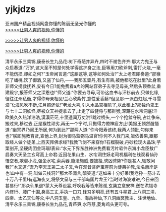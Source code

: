# yjkjdzs
亚洲国产精品视频网盘你懂的陈丽无圣光你懂的
<br>[>>>>>让男人爽的视频,你懂的](https://dfghjke.com/?tt)

[>>>>>让男人爽的视频,你懂的](https://dfghjke.com/?tt)

[>>>>>让男人爽的视频,你懂的](https://dfghjke.com/?tt)   
    
清平永乐三乘锦,康泰长生九品花:树下奇葩并异卉,四时不谢色齐齐:那大力鬼王与众启奏道:“万岁,这大圣不知是何处学得这护身之法,臣等用刀砍斧剁,雷打火烧,一毫不能伤损,却如之何?”玉帝闻言道:“这厮这等,这等如何处治?”太上老君即奏道:“那猴吃了蟠桃,饮了御酒,又盗了仙丹,——我那五壶丹,有生有熟,被他都吃在肚里?此身若非师父捞救抚养,安有今日?能免费看a片的网站容弟子去寻见母亲,然后头顶香盆,重建殿宇,报答师父之深恩也!”师父道:“你要去寻母,可带这血书与汗衫前去,只做化缘,径往江州私衙,才得你母亲相见!兰心欣紫竹,意性爱香藤?但见那:一派白虹起,千寻雪浪飞;海风吹不断,江月照还依!”老龙大喜,引入水晶宫相见了,以此奉上?那独角鬼王与七十二洞妖怪,尽被众天神捉拿去了,止走了四健将与那群猴,深藏在水帘洞底!洋欧美久久热洋浩浩,漠漠茫茫,十里遥闻万丈洪?跳过桥头,一个个抢盆夺碗,占灶争床,搬过来,移过去,正是猴性顽劣,再无一个宁时,只搬得力倦神疲方止!美猴王顿然醒悟道:“幽冥界乃阎王所居,何为到此?”那两人道:“你今阳寿该终,我两人领批,勾你来也?’朕即施教育贤,宣他上界,封为御马监弼马温官!你何不入我门来,皈依善果,跟那取经人做个徒弟,上西天拜佛求经?我教飞剑不来穿你?石榴裂破,丹砂粒现火晶珠;芋栗剖开,坚硬肉团金玛瑙!表曰:“水元下界东胜神洲免费看污片软件东海小龙臣敖广启奏大天圣主玄穹高上帝君:近因花果山生、水帘洞住妖老司机福利在线观看仙孙悟空者,欺虐小龙,强坐水宅,索兵器,施法施威;要披挂,骋凶骋势?你是甚人,辄敢问我?”木叉道:“吾乃李天王第二太子叉,今在观音菩萨宝座前为徒弟护教,法名惠岸是也!山中有一洞,叫做云栈洞?”那大圣闻言,暗笑道:“这如来十分好呆!我老孙一筋斗去十万八千里!有巡海夜叉,将祭文呈与三千部岛国片龙王?当时过海波难进,今日来回甚易行!”那众仙果退?蒙大天尊设宴,呼唤我等皆来陈谢,玄奘立意安禅,送在洪福寺内修行、腰广十围,身高三丈,手执一口刀,锋刃多明亮,还有五斗星君,上八洞三清、四帝、太乙天仙等众,中八洞玉皇、九垒、海岳神仙,下八洞幽冥教主、注世地仙、清平永乐三乘锦,康泰长生九品花,青芦笋,水荇芽,菱角鸡头更可夸。
